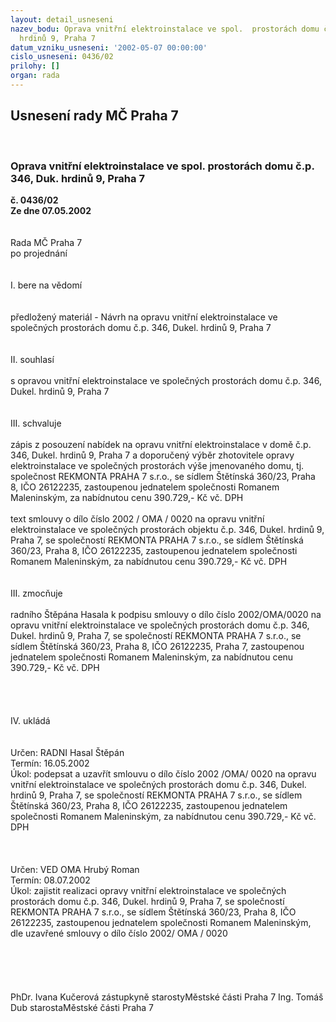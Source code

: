 ```yaml
---
layout: detail_usneseni
nazev_bodu: Oprava vnitřní elektroinstalace ve spol.  prostorách domu č.p. 346, Duk.
  hrdinů 9, Praha 7
datum_vzniku_usneseni: '2002-05-07 00:00:00'
cislo_usneseni: 0436/02
prilohy: []
organ: rada
---
```

<div id="ucUsn_pList" class="usn">
	<span><h2>Usnesení rady MČ Praha 7 </h2>
<br></span><div class="standBody">
<span><h3>Oprava vnitřní elektroinstalace ve spol.  prostorách domu č.p. 346, Duk. hrdinů 9, Praha 7</h3></span><div class="center">
		<strong>č. 0436/02</strong><br>
	</div>
<div class="center">
		<strong>Ze dne 07.05.2002</strong><br><br>
	</div>
<br>Rada MČ Praha 7<br>po projednání<br><br><br>I.	bere na vědomí<br><br> <br>předložený materiál - Návrh na opravu vnitřní elektroinstalace ve společných prostorách domu č.p. 346, Dukel. hrdinů 9, Praha 7<br><br><br>II.  souhlasí <br><br>s opravou vnitřní elektroinstalace ve společných prostorách domu č.p. 346, Dukel. hrdinů 9, Praha 7<br><br><br>III. schvaluje <br><br>zápis z posouzení nabídek na opravu vnitřní elektroinstalace v domě č.p. 346, Dukel. hrdinů 9, Praha 7 a doporučený  výběr zhotovitele opravy elektroinstalace ve společných prostorách výše jmenovaného domu, tj.  společnost  REKMONTA PRAHA 7  s.r.o., se sídlem Štětínská 360/23, Praha 8, IČO 26122235, zastoupenou jednatelem společnosti Romanem Maleninským, za nabídnutou cenu  390.729,- Kč vč. DPH<br><br>text smlouvy o dílo  číslo  2002 / OMA / 0020  na opravu vnitřní elektroinstalace ve společných prostorách objektu č.p. 346, Dukel. hrdinů 9, Praha 7, se společností REKMONTA PRAHA 7 s.r.o., se sídlem Štětínská 360/23, Praha 8, IČO 26122235, zastoupenou jednatelem společnosti Romanem Maleninským, za nabídnutou cenu  390.729,- Kč vč. DPH<br><br><br>III.	zmocňuje <br><br>radního Štěpána Hasala k podpisu smlouvy o dílo číslo 2002/OMA/0020 na opravu vnitřní elektroinstalace ve společných prostorách domu č.p. 346, Dukel. hrdinů 9, Praha 7, se společností REKMONTA PRAHA 7 s.r.o., se sídlem Štětínská 360/23, Praha 8, IČO 26122235, Praha 7, zastoupenou jednatelem společnosti Romanem Maleninským, za nabídnutou cenu  390.729,- Kč vč. DPH<br><br><br><br><br>IV.	ukládá <br><br> <br>Určen:	RADNI Hasal Štěpán<br>Termín: 16.05.2002<br>Úkol:	podepsat a uzavřít smlouvu o dílo číslo 2002 /OMA/ 0020  na opravu vnitřní elektroinstalace ve společných prostorách domu č.p. 346, Dukel. hrdinů 9, Praha 7, se společností REKMONTA PRAHA 7 s.r.o., se sídlem Štětínská 360/23, Praha 8, IČO 26122235,  zastoupenou jednatelem společnosti Romanem Maleninským, za nabídnutou cenu  390.729,- Kč vč. DPH<br> <br><br> <br>Určen:	VED OMA Hrubý Roman<br>Termín: 08.07.2002<br>Úkol:	zajistit realizaci opravy  vnitřní elektroinstalace ve společných prostorách domu č.p. 346, Dukel. hrdinů 9, Praha 7, se společností REKMONTA PRAHA 7 s.r.o., se sídlem Štětínská 360/23, Praha 8, IČO 26122235, zastoupenou jednatelem společnosti Romanem Maleninským, dle uzavřené smlouvy o dílo číslo  2002/ OMA / 0020 <br> <br><br><br> <br>	<br>PhDr. Ivana Kučerová zástupkyně starostyMěstské části Praha 7	Ing. Tomáš Dub starostaMěstské části Praha 7<br>	<br><br>
</div>
</div>